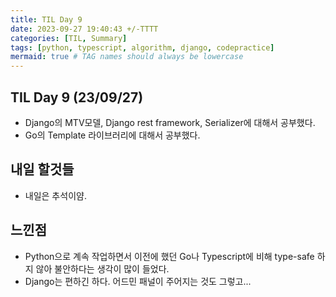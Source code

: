 ```yaml
---
title: TIL Day 9
date: 2023-09-27 19:40:43 +/-TTTT
categories: [TIL, Summary]
tags: [python, typescript, algorithm, django, codepractice]
mermaid: true # TAG names should always be lowercase
---
```


## TIL Day 9 (23/09/27)

- Django의 MTV모델, Django rest framework, Serializer에 대해서 공부했다.
- Go의 Template 라이브러리에 대해서 공부했다.

## 내일 할것들

- 내일은 추석이얌.

## 느낀점

- Python으로 계속 작업하면서 이전에 했던 Go나 Typescript에 비해 type-safe 하지 않아 불안하다는 생각이 많이 들었다.
- Django는 편하긴 하다. 어드민 패널이 주어지는 것도 그렇고...
